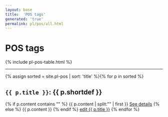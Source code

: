 ```yaml
---
layout: base
title:  'POS tags'
generated: 'true'
permalink: pl/pos/all.html
---
```


# POS tags

{% include pl-pos-table.html %}

----------

{% assign sorted = site.pl-pos | sort: 'title' %}{% for p in sorted %}
<a id="al-pl-pos/{{ p.title }}" class="al-dest"/>
<h2><code>{{ p.title }}</code>: {{ p.shortdef }}</h2>
{% if p.content contains "<!--details-->" %}    
{{ p.content | split:"<!--details-->" | first }}
<a href="{{ p.title }}" class="al-doc">See details</a>
{% else %}
{{ p.content }}
{% endif %}
<a href="{{ site.git_edit }}/{% if p.collection %}{{ p.relative_path }}{% else %}{{ p.path }}{% endif %}" target="#">edit {{ p.title }}</a>
{% endfor %}
